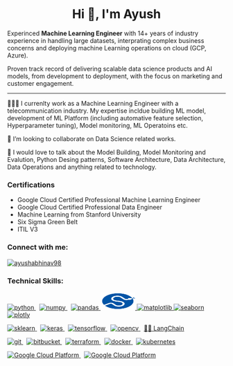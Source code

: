 <h1 align="center">Hi 👋, I'm Ayush</h1>

<h7 align="center"> Experinced <b>Machine Learning Engineer</b> with 14+ years of industry experience in handling large datasets, interprating complex business concerns and deploying machine Learning operations on cloud (GCP, Azure).</h7>

<h7 aligh="center">
Proven track record of delivering scalable data science products and AI models, from development to deployment, with the focus on marketing and customer engagement. 
</h7>
<hr>
<p>
🧑🏻‍💻 I currenlty work as a Machine Learning Engineer with a telecommunication industry. My expertise incldue building ML model, development of ML Platform (including automative feature selection, Hyperparameter tuning), Model monitoring, ML Operatoins etc. 
    
👯 I’m looking to collaborate on Data Science related works.

💬 I would love to talk about the Model Building, Model Monitoring and Evalution, Python Desing patterns, Software Architecture, Data Architecture, Data Operations and anything related to technology.

</p>
<h3 align="left">Certifications</h3>
<p align="left">
    <ul>
    <li>Google Cloud Certified Professional Machine Learning Engineer</li>
    <li>Google Cloud Certified Professional Data Engineer</li>
    <li>Machine Learning from Stanford University</li>
    <li>Six Sigma Green Belt</li>
    <li>ITIL V3</li>
    </ul>
</p>


<h3 align="left">Connect with me:</h3>
<p align="left">
    <a href="https://linkedin.com/in/ayushabhinav98" target="blank"><img align="center" src="https://raw.githubusercontent.com/rahuldkjain/github-profile-readme-generator/master/src/images/icons/Social/linked-in-alt.svg" alt="ayushabhinav98" height="30" width="40" /></a>
</p>


<h3 align="left">Technical Skills:</h3>
<p align="left">
    <a href="https://www.python.org/" target="_blank" rel="noreferrer"> <img src="https://www.vectorlogo.zone/logos/python/python-official.svg" alt="python" width="80" height="40" /> </a> &nbsp
    <a href="https://numpy.org/" target="_blank" rel="noreferrer"> <img src="https://www.vectorlogo.zone/logos/numpy/numpy-ar21.svg" alt="numpy" width="80" height="40" /> </a> &nbsp
    <a href="https://pandas.pydata.org/" target="_blank" rel="noreferrer"> <img src="https://pandas.pydata.org/static/img/pandas.svg" alt="pandas" width="80" height="40" /> </a>
<a href="https://scipy.org/" target="_blank" rel="noreferrer"> <img src="https://raw.githubusercontent.com/scipy/scipy/main/doc/source/_static/logo.svg" alt="scipy" width="80" height="40" /> </a>
    <a href="https://matplotlib.org/" target="_blank" rel="noreferrer"> <img src="https://matplotlib.org/_static/logo2.svg" alt="matplotlib" width="80" height="40" /> </a>
    <a href="https://seaborn.pydata.org/" target="_blank" rel="noreferrer"> <img src="https://raw.githubusercontent.com/mwaskom/seaborn/master/doc/_static/logo-wide-lightbg.svg" alt="seaborn" width="80" height="40" /> </a>
    <a href="https://plotly.com/" target="_blank" rel="noreferrer"> <img src="https://www.vectorlogo.zone/logos/plotly/plotly-ar21.svg" alt="plotly" width="80" height="40" /> </a>
</p>
<p align="left">
    <a href="https://scikit-learn.org/stable/" target="_blank" rel="noreferrer"> <img src="https://raw.githubusercontent.com/scikit-learn/scikit-learn/main/doc/logos/scikit-learn-logo.png" alt="sklearn" width="80" height="40" /> </a> &nbsp
    <a href="https://keras.io/" target="_blank" rel="noreferrer"> <img src="https://keras.io/img/logo-k-keras-wb.png" alt="keras" width="80" height="40" /> </a> &nbsp
    <a href="https://www.tensorflow.org/" target="_blank" rel="noreferrer"> <img src="https://www.tensorflow.org/images/tf_logo_horizontal.png" alt="tensorflow" width="80" height="40" /> </a> &nbsp
    <a href="https://opencv.org/" target="_blank" rel="noreferrer"> <img src="https://www.vectorlogo.zone/logos/opencv/opencv-ar21.svg" alt="opencv" width="80" height="40" /> </a> &nbsp
    <a href="https://www.langchain.com/" target="_blank" rel="noreferrer"> 🦜️🔗 LangChain</a>
</p>
<p align="left">
    <a href="https://git-scm.com/" target="_blank" rel="noreferrer"> <img src="https://www.vectorlogo.zone/logos/git-scm/git-scm-ar21.svg"     alt="git" width="80" height="40" /> </a> &nbsp
     <a href="https://bitbucket.org/product/" target="_blank" rel="noreferrer"> <img src="https://www.vectorlogo.zone/logos/bitbucket/bitbucket-official.svg" alt="bitbucket" width="80" height="40" /> </a> &nbsp
    <a href="https://www.terraform.io/" target="_blank" rel="noreferrer"> <img src="https://www.vectorlogo.zone/logos/terraformio/terraformio-ar21.svg" alt="terraform" width="80" height="40" /> </a> &nbsp
    <a href="https://www.docker.com/" target="_blank" rel="noreferrer"> <img src="https://www.vectorlogo.zone/logos/docker/docker-ar21.svg" alt="docker" width="80" height="40" /> </a> &nbsp
    <a href="https://kubernetes.io/" target="_blank" rel="noreferrer"> <img src="https://www.vectorlogo.zone/logos/kubernetes/kubernetes-ar21.svg" alt="kubernetes" width="80" height="40" /> </a> 
</p>
<p align="left">
    <a href="https://cloud.google.com/?hl=en" target="_blank" rel="noreferrer"> <img src="https://www.vectorlogo.zone/logos/google_cloud/google_cloud-ar21.svg" alt="Google Cloud Platform" width="80" height="60" /> </a>  &nbsp
    <a href="https://azure.microsoft.com/" target="_blank" rel="noreferrer"> <img src="https://www.vectorlogo.zone/logos/microsoft_azure/microsoft_azure-ar21.svg" alt="Google Cloud Platform" width="100" height="60" /> </a> 
</p>




<!--
**ayushabhinav/ayushabhinav** is a ✨ _special_ ✨ repository because its `README.md` (this file) appears on your GitHub profile.

Here are some ideas to get you started:

- 🔭 I’m currently working on ...
- 🌱 I’m currently learning ...
- 👯 I’m looking to collaborate on ...
- 🤔 I’m looking for help with ...
- 💬 Ask me about ...
- 📫 How to reach me: ...
- 😄 Pronouns: ...
- ⚡ Fun fact: ...
-->
